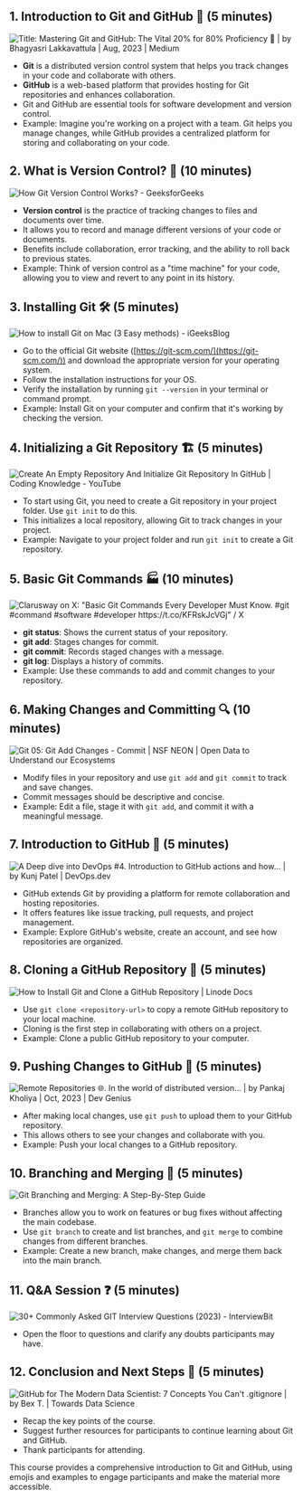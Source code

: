 ## **1. Introduction to Git and GitHub 👋 (5 minutes)**
![Title: Mastering Git and GitHub: The Vital 20% for 80% Proficiency 🚀 | by  Bhagyasri Lakkavattula | Aug, 2023 | Medium](https://miro.medium.com/v2/resize:fit:1400/1*d9o_mKYumXBbczxYZjxmBw.png)
-   **Git** is a distributed version control system that helps you track changes in your code and collaborate with others.
-   **GitHub** is a web-based platform that provides hosting for Git repositories and enhances collaboration.
-   Git and GitHub are essential tools for software development and version control.
-   Example: Imagine you're working on a project with a team. Git helps you manage changes, while GitHub provides a centralized platform for storing and collaborating on your code.

## **2. What is Version Control? 🤔 (10 minutes)**
![How Git Version Control Works? - GeeksforGeeks](https://media.geeksforgeeks.org/wp-content/cdn-uploads/20210401194608/GIT-WorkFlow.png)
-   **Version control** is the practice of tracking changes to files and documents over time.
-   It allows you to record and manage different versions of your code or documents.
-   Benefits include collaboration, error tracking, and the ability to roll back to previous states.
-   Example: Think of version control as a "time machine" for your code, allowing you to view and revert to any point in its history.

## **3. Installing Git 🛠️ (5 minutes)**
![How to install Git on Mac (3 Easy methods) - iGeeksBlog](https://www.igeeksblog.com/wp-content/uploads/2021/04/How-to-install-Git-on-Mac.jpg)
-   Go to the official Git website ([https://git-scm.com/](https://git-scm.com/)) and download the appropriate version for your operating system.
-   Follow the installation instructions for your OS.
-   Verify the installation by running `git --version` in your terminal or command prompt.
-   Example: Install Git on your computer and confirm that it's working by checking the version.

## **4. Initializing a Git Repository 🏗️ (5 minutes)**
![Create An Empty Repository And Initialize Git Repository In GitHub | Coding  Knowledge - YouTube](https://i.ytimg.com/vi/7yn2M5VEZNU/maxresdefault.jpg)
-   To start using Git, you need to create a Git repository in your project folder. Use `git init` to do this.
-   This initializes a local repository, allowing Git to track changes in your project.
-   Example: Navigate to your project folder and run `git init` to create a Git repository.

## **5. Basic Git Commands 🏭 (10 minutes)**
![Clarusway on X: "Basic Git Commands Every Developer Must Know. #git #command  #software #developer https://t.co/KFRskJcVGj" / X](https://pbs.twimg.com/media/FJZX59tXEAkEj4_.jpg)
-   **git status**: Shows the current status of your repository.
-   **git add**: Stages changes for commit.
-   **git commit**: Records staged changes with a message.
-   **git log**: Displays a history of commits.
-   Example: Use these commands to add and commit changes to your repository.

## **6. Making Changes and Committing 🔍 (10 minutes)**
![Git 05: Git Add Changes - Commit | NSF NEON | Open Data to Understand our  Ecosystems](https://raw.githubusercontent.com/NEONScience/NEON-Data-Skills/dev-aten/graphics/reproducible-science/git-add-commit.png)
-   Modify files in your repository and use `git add` and `git commit` to track and save changes.
-   Commit messages should be descriptive and concise.
-   Example: Edit a file, stage it with `git add`, and commit it with a meaningful message.

## **7. Introduction to GitHub 🚀 (5 minutes)**
![A Deep dive into DevOps #4. Introduction to GitHub actions and how… | by  Kunj Patel | DevOps.dev](https://miro.medium.com/v2/resize:fit:1400/0*Nu-F9eMCBq_de918.png)
-   GitHub extends Git by providing a platform for remote collaboration and hosting repositories.
-   It offers features like issue tracking, pull requests, and project management.
-   Example: Explore GitHub's website, create an account, and see how repositories are organized.

## **8. Cloning a GitHub Repository 🧩 (5 minutes)**
![How to Install Git and Clone a GitHub Repository | Linode Docs](https://www.linode.com/docs/guides/how-to-install-git-and-clone-a-github-repository/git-github-workflow-1000w.png)
-   Use `git clone <repository-url>` to copy a remote GitHub repository to your local machine.
-   Cloning is the first step in collaborating with others on a project.
-   Example: Clone a public GitHub repository to your computer.

## **9. Pushing Changes to GitHub 🔄 (5 minutes)**
![Remote Repositories 🌐. In the world of distributed version… | by Pankaj  Kholiya | Oct, 2023 | Dev Genius](https://miro.medium.com/v2/resize:fit:1100/1*9qX9F9MGsWKfcmgTOR9BPw.png)
-   After making local changes, use `git push` to upload them to your GitHub repository.
-   This allows others to see your changes and collaborate with you.
-   Example: Push your local changes to a GitHub repository.

## **10. Branching and Merging 🌿 (5 minutes)**
![Git Branching and Merging: A Step-By-Step Guide](https://info.varonis.com/hs-fs/hubfs/Imported_Blog_Media/branch-diagram-2-2.png?width=1240&height=656&name=branch-diagram-2-2.png)
-   Branches allow you to work on features or bug fixes without affecting the main codebase.
-   Use `git branch` to create and list branches, and `git merge` to combine changes from different branches.
-   Example: Create a new branch, make changes, and merge them back into the main branch.

## **11. Q&A Session ❓ (5 minutes)**
![30+ Commonly Asked GIT Interview Questions (2023) - InterviewBit](https://s3.ap-south-1.amazonaws.com/myinterviewtrainer-domestic/public_assets/assets/000/000/180/original/git_central_repository.png?1615888211)
-   Open the floor to questions and clarify any doubts participants may have.

## **12. Conclusion and Next Steps 🚪 (5 minutes)**
![GitHub for The Modern Data Scientist: 7 Concepts You Can't .gitignore | by  Bex T. | Towards Data Science](https://miro.medium.com/v2/1*JEf85n3V1M6mjIPs9AhlRQ.png)
-   Recap the key points of the course.
-   Suggest further resources for participants to continue learning about Git and GitHub.
-   Thank participants for attending.

This course provides a comprehensive introduction to Git and GitHub, using emojis and examples to engage participants and make the material more accessible.
